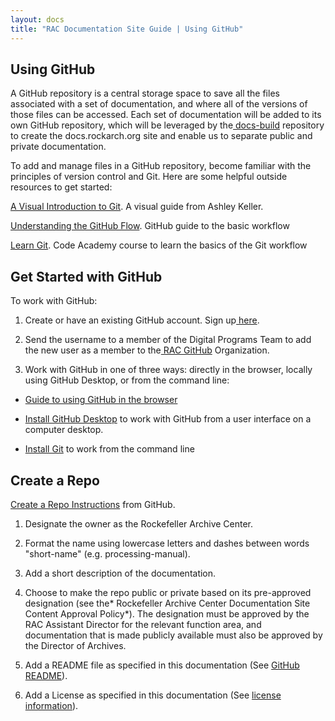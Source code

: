 ```yaml
---
layout: docs
title: "RAC Documentation Site Guide | Using GitHub"
---
```


## Using GitHub

A GitHub repository is a central storage space to save all the files associated with a set of documentation, and where all of the versions of those files can be accessed. Each set of documentation will be added to its own GitHub repository, which will be leveraged by the[ ](https://github.com/RockefellerArchiveCenter/docs-theme)[docs-build](https://github.com/RockefellerArchiveCenter/docs-build) repository to create the docs.rockarch.org site and enable us to separate public and private documentation.

To add and manage files in a GitHub repository, become familiar with the principles of version control and Git. Here are some helpful outside resources to get started:

[A Visual Introduction to Git](https://medium.com/@ashk3l/a-visual-introduction-to-git-9fdca5d3b43a). A visual guide from Ashley Keller.

[Understanding the GitHub Flow](https://guides.github.com/introduction/flow/). GitHub guide to the basic workflow

[Learn Git](https://www.codecademy.com/learn/learn-git). Code Academy course to learn the basics of the Git workflow

## Get Started with GitHub

To work with GitHub:

1. Create or have an existing GitHub account. Sign up[ here](https://github.com/).

2. Send the username to a member of the Digital Programs Team to add the new user as a member to the[ RAC GitHub](https://github.com/RockefellerArchiveCenter) Organization.

3. Work with GitHub in one of three ways: directly in the browser, locally using GitHub Desktop, or from the command line:

* [Guide to using GitHub in the browser](https://pixelpioneers.co/blog/2017/using-github-without-the-command-line)

* [Install GitHub Desktop](https://help.github.com/desktop/guides/getting-started-with-github-desktop/installing-github-desktop/) to work with GitHub from a user interface on a computer desktop.

* [Install Git](https://git-scm.com/) to work from the command line

## Create a Repo

[Create a Repo Instructions](https://help.github.com/articles/create-a-repo/) from GitHub.

1. Designate the owner as the Rockefeller Archive Center.

2. Format the name using lowercase letters and dashes between words "short-name" (e.g. processing-manual).

3. Add a short description of the documentation.

4. Choose to make the repo public or private based on its pre-approved designation (see the* Rockefeller Archive Center Documentation Site Content Approval Policy*). The designation must be approved by the RAC Assistant Director for the relevant function area, and documentation that is made publicly available must also be approved by the Director of Archives.

5. Add a README file as specified in this documentation (See [GitHub README](add-content#github-readme)).

6. Add a License as specified in this documentation (See [license information](add-content#LICENSE.md)).
